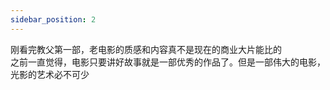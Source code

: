 ```yaml
---
sidebar_position: 2
---
```


刚看完教父第一部，老电影的质感和内容真不是现在的商业大片能比的  
之前一直觉得，电影只要讲好故事就是一部优秀的作品了。但是一部伟大的电影，光影的艺术必不可少  